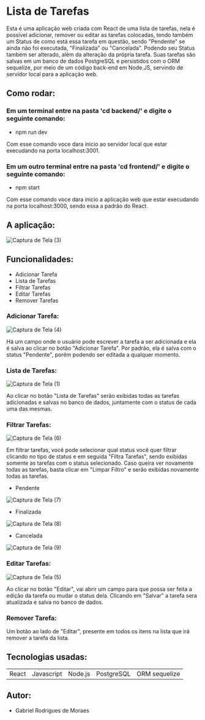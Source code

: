 # Lista de Tarefas

Esta é uma aplicação web criada com React de uma lista de tarefas, nela é possível adicionar, remover ou editar as tarefas colocadas, tendo também um Status de como está essa tarefa em questão, sendo "Pendente" se ainda não foi executada, "Finalizada" ou "Cancelada".
 Podendo seu Status também ser alterado, além da alteração da própria tarefa. Suas tarefas são salvas em um banco de dados PostgreSQL e persistidos com o ORM sequelize, por meio de um código back-end em Node.JS, servindo de servidor local para a aplicação web.


## Como rodar:

### Em um terminal entre na pasta 'cd backend/' e digite o seguinte comando:

* npm run dev

Com esse comando voce dara inicio ao servidor local que estar execudando na porta localhost:3001.

### Em um outro terminal entre na pasta 'cd frontend/' e digite o seguinte comando:

* npm start

Com esse comando voce dara inicio a aplicação web que estar execudando na porta localhost:3000, sendo essa a padrão do React.

## A aplicação:

![Captura de Tela (3)](https://github.com/GabrielMoraeswolf/Lembretes/assets/58598993/27973def-c8b5-441b-b966-7db0dc58556c)

## Funcionalidades:

+ Adicionar Tarefa
+ Lista de Tarefas
+ Filtrar Tarefas
+ Editar Tarefas
+ Remover Tarefas

### Adicionar Tarefa:

![Captura de Tela (4)](https://github.com/GabrielMoraeswolf/Lembretes/assets/58598993/8bc0ee6d-17f2-4cc4-aec0-238c5a983e76)

Há um campo onde o usuário pode escrever a tarefa a ser adicionada e ela é salva ao clicar no botão "Adicionar Tarefa". Por padrão, ela é salva com o status "Pendente", porém podendo ser editada a qualquer momento.

### Lista de Tarefas:

![Captura de Tela (1)](https://github.com/GabrielMoraeswolf/Lembretes/assets/58598993/382cafc0-4359-46b7-8825-1e988aeead42)

Ao clicar no botão "Lista de Tarefas" serão exibidas todas as tarefas adicionadas e salvas no banco de dados, juntamente com o status de cada uma das mesmas.

### Filtrar Tarefas:

![Captura de Tela (6)](https://github.com/GabrielMoraeswolf/Lembretes/assets/58598993/10a57690-f6c5-4ad1-a889-72244b93afeb)

Em filtrar tarefas, você pode selecionar qual status você quer filtrar clicando no tipo de status e em seguida "Filtra Tarefas", sendo exibidas somente as tarefas com o status selecionado.
Caso queira ver novamente todas as tarefas, basta clicar em "Limpar Filtro" e serão exibidas novamente todas as tarefas.

* Pendente

![Captura de Tela (7)](https://github.com/GabrielMoraeswolf/Lembretes/assets/58598993/82d6f08f-06c2-4d31-9d35-b7b3eaee191d)
   
* Finalizada
  
![Captura de Tela (8)](https://github.com/GabrielMoraeswolf/Lembretes/assets/58598993/8000401c-b824-4b7c-b2d9-fa8356a3fdb5)
 
* Cancelada

![Captura de Tela (9)](https://github.com/GabrielMoraeswolf/Lembretes/assets/58598993/b63e68ef-97e0-478c-a294-50a21ffb9e45)

### Editar Tarefas:

![Captura de Tela (5)](https://github.com/GabrielMoraeswolf/Lembretes/assets/58598993/223c62d1-b5d5-4ab6-960c-41e486be5f80)

Ao clicar no botão "Editar", vai abrir um campo para que possa ser feita a edição da tarefa ou mudar o status dela. Clicando em "Salvar" a tarefa sera atualizada e salva no banco de dados.

### Remover Tarefa:

Um botão ao lado de "Editar", presente em todos os itens na lista que irá remover a tarefa da lista.

## Tecnologias usadas:

<table>
  <tr>
    <td>React </td>
    <td>Javascript</td>
    <td>Node.js</td>
    <td>PostgreSQL</td>
    <td>ORM sequelize</td>
  </tr>
</table>


## Autor:
* Gabriel Rodrigues de Moraes
